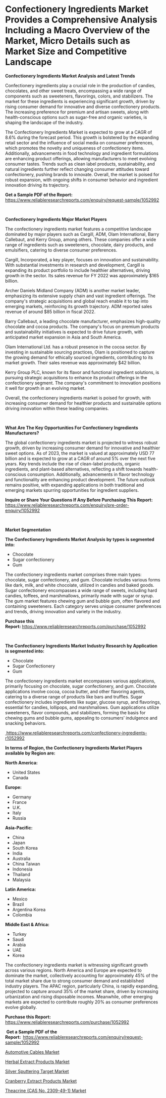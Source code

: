 <p><h1>Confectionery Ingredients Market Provides a Comprehensive Analysis Including a Macro Overview of the Market, Micro Details such as Market Size and Competitive Landscape</h1></p><p><strong>Confectionery Ingredients Market Analysis and Latest Trends</strong></p>
<p><p>Confectionery ingredients play a crucial role in the production of candies, chocolates, and other sweet treats, encompassing a wide range of components such as sweeteners, flavorings, colors, and stabilizers. The market for these ingredients is experiencing significant growth, driven by rising consumer demand for innovative and diverse confectionery products. The increasing preference for premium and artisan sweets, along with health-conscious options such as sugar-free and organic varieties, is shaping the landscape of the industry.</p><p>The Confectionery Ingredients Market is expected to grow at a CAGR of 8.6% during the forecast period. This growth is bolstered by the expanding retail sector and the influence of social media on consumer preferences, which promotes the novelty and uniqueness of confectionery items. Additionally, advancements in food technology and ingredient formulations are enhancing product offerings, allowing manufacturers to meet evolving consumer tastes. Trends such as clean label products, sustainability, and natural ingredients further reflect changing consumer attitudes toward confectionery, pushing brands to innovate. Overall, the market is poised for robust expansion, with ongoing shifts in consumer behavior and ingredient innovation driving its trajectory.</p></p>
<p><strong>Get a Sample PDF of the Report:&nbsp;</strong> <a href="https://www.reliableresearchreports.com/enquiry/request-sample/1052992?utm_campaign=8&utm_medium=2&utm_source=Github&utm_content=ia&utm_term=26122024&utm_id=confectionery-ingredients">https://www.reliableresearchreports.com/enquiry/request-sample/1052992</a></p>
<p>&nbsp;</p>
<p><strong>Confectionery Ingredients Major Market Players</strong></p>
<p><p>The confectionery ingredients market features a competitive landscape dominated by major players such as Cargill, ADM, Olam International, Barry Callebaut, and Kerry Group, among others. These companies offer a wide range of ingredients such as sweeteners, chocolate, dairy products, and emulsifiers, catering to diverse consumer preferences.</p><p>Cargill, Incorporated, a key player, focuses on innovation and sustainability. With substantial investments in research and development, Cargill is expanding its product portfolio to include healthier alternatives, driving growth in the sector. Its sales revenue for FY 2022 was approximately $165 billion.</p><p>Archer Daniels Midland Company (ADM) is another market leader, emphasizing its extensive supply chain and vast ingredient offerings. The company's strategic acquisitions and global reach enable it to tap into emerging markets, reinforcing its growth trajectory. ADM reported sales revenue of around $85 billion in fiscal 2022.</p><p>Barry Callebaut, a leading chocolate manufacturer, emphasizes high-quality chocolate and cocoa products. The company's focus on premium products and sustainability initiatives is expected to drive future growth, with anticipated market expansion in Asia and South America.</p><p>Olam International Ltd. has a robust presence in the cocoa sector. By investing in sustainable sourcing practices, Olam is positioned to capture the growing demand for ethically sourced ingredients, contributing to its market growth. Their sales revenue was approximately $42 billion.</p><p>Kerry Group PLC, known for its flavor and functional ingredient solutions, is pursuing strategic acquisitions to enhance its product offerings in the confectionery segment. The company's commitment to innovation positions it well for growth in an evolving market.</p><p>Overall, the confectionery ingredients market is poised for growth, with increasing consumer demand for healthier products and sustainable options driving innovation within these leading companies.</p></p>
<p>&nbsp;</p>
<p><strong>What Are The Key Opportunities For Confectionery Ingredients Manufacturers?</strong></p>
<p><p>The global confectionery ingredients market is projected to witness robust growth, driven by increasing consumer demand for innovative and healthier sweet options. As of 2023, the market is valued at approximately USD 77 billion and is expected to grow at a CAGR of around 5% over the next five years. Key trends include the rise of clean-label products, organic ingredients, and plant-based alternatives, reflecting a shift towards health-conscious consumption. Additionally, advancements in flavor technology and functionality are enhancing product development. The future outlook remains positive, with expanding applications in both traditional and emerging markets spurring opportunities for ingredient suppliers.</p></p>
<p><strong>Inquire or Share Your Questions If Any Before Purchasing This Report:</strong> <a href="https://www.reliableresearchreports.com/enquiry/pre-order-enquiry/1052992?utm_campaign=8&utm_medium=2&utm_source=Github&utm_content=ia&utm_term=26122024&utm_id=confectionery-ingredients">https://www.reliableresearchreports.com/enquiry/pre-order-enquiry/1052992</a></p>
<p>&nbsp;</p>
<p><strong>Market Segmentation</strong></p>
<p><strong>The Confectionery Ingredients Market Analysis by types is segmented into:</strong></p>
<p><ul><li>Chocolate</li><li>Sugar confectionery</li><li>Gum</li></ul></p>
<p><p>The confectionery ingredients market comprises three main types: chocolate, sugar confectionery, and gum. Chocolate includes various forms like dark, milk, and white chocolate, utilized in candies and baked goods. Sugar confectionery encompasses a wide range of sweets, including hard candies, toffees, and marshmallows, primarily made with sugar or syrup. The gum market features chewing gum and bubble gum, often flavored and containing sweeteners. Each category serves unique consumer preferences and trends, driving innovation and variety in the industry.</p></p>
<p><strong>Purchase this Report:&nbsp;</strong><a href="https://www.reliableresearchreports.com/purchase/1052992?utm_campaign=8&utm_medium=2&utm_source=Github&utm_content=ia&utm_term=26122024&utm_id=confectionery-ingredients">https://www.reliableresearchreports.com/purchase/1052992</a></p>
<p>&nbsp;</p>
<p><strong>The Confectionery Ingredients Market Industry Research by Application is segmented into:</strong></p>
<p><ul><li>Chocolate</li><li>Sugar Confectionery</li><li>Gum</li></ul></p>
<p><p>The confectionery ingredients market encompasses various applications, primarily focusing on chocolate, sugar confectionery, and gum. Chocolate applications involve cocoa, cocoa butter, and other flavoring agents, catering to a diverse range of products like bars and truffles. Sugar confectionery includes ingredients like sugar, glucose syrup, and flavorings, essential for candies, lollipops, and marshmallows. Gum applications utilize sweeteners, flavor compounds, and stabilizers, forming the basis for chewing gums and bubble gums, appealing to consumers’ indulgence and snacking behaviors.</p></p>
<p><a href="https://www.reliableresearchreports.com/confectionery-ingredients-r1052992?utm_campaign=8&utm_medium=2&utm_source=Github&utm_content=ia&utm_term=26122024&utm_id=confectionery-ingredients">&nbsp;https://www.reliableresearchreports.com/confectionery-ingredients-r1052992</a></p>
<p><strong>In terms of Region, the Confectionery Ingredients Market Players available by Region are:</strong></p>
<p>
    <p> <strong> North America: </strong>
        <ul>
            <li>United States</li>
            <li>Canada</li>
        </ul>
        </p> 
    <p> <strong> Europe: </strong>
        <ul>
            <li>Germany</li>
            <li>France</li>
            <li>U.K.</li>
            <li>Italy</li>
            <li>Russia</li>
        </ul>
        </p> 
    <p> <strong> Asia-Pacific: </strong>
        <ul>
            <li>China</li>
            <li>Japan</li>
            <li>South Korea</li>
            <li>India</li>
            <li>Australia</li>
            <li>China Taiwan</li>
            <li>Indonesia</li>
            <li>Thailand</li>
            <li>Malaysia</li>
        </ul>
        </p> 
    <p> <strong> Latin America: </strong>
        <ul>
            <li>Mexico</li>
            <li>Brazil</li>
            <li>Argentina Korea</li>
            <li>Colombia</li>
        </ul>
        </p> 
    <p> <strong> Middle East & Africa: </strong>
        <ul>
            <li>Turkey</li>
            <li>Saudi</li>
            <li>Arabia</li>
            <li>UAE</li>
            <li>Korea</li>
        </ul>
    </p>
    </p>
<p><p>The confectionery ingredients market is witnessing significant growth across various regions. North America and Europe are expected to dominate the market, collectively accounting for approximately 45% of the total market share due to strong consumer demand and established industry players. The APAC region, particularly China, is rapidly expanding, projected to capture around 35% of the market share, driven by increasing urbanization and rising disposable incomes. Meanwhile, other emerging markets are expected to contribute roughly 20% as consumer preferences evolve globally.</p></p>
<p><strong>Purchase this Report: </strong><a href="https://www.reliableresearchreports.com/purchase/1052992?utm_campaign=8&utm_medium=2&utm_source=Github&utm_content=ia&utm_term=26122024&utm_id=confectionery-ingredients">https://www.reliableresearchreports.com/purchase/1052992</a></p>
<p>&nbsp;<strong>Get a Sample PDF of the Report:&nbsp;&nbsp;</strong><a href="https://www.reliableresearchreports.com/enquiry/request-sample/1052992?utm_campaign=8&utm_medium=2&utm_source=Github&utm_content=ia&utm_term=26122024&utm_id=confectionery-ingredients">https://www.reliableresearchreports.com/enquiry/request-sample/1052992</a></p>
<p><strong></strong></p>
<p><p><a href="https://github.com/mcfred89/Market-Research-Report-List-1/blob/main/automotive-cables-market.md?utm_campaign=8&utm_medium=2&utm_source=Github&utm_content=ia&utm_term=26122024&utm_id=confectionery-ingredients">Automotive Cables Market</a></p><p><a href="https://www.linkedin.com/pulse/c-glance-reports-anmec?utm_campaign=8&utm_medium=2&utm_source=Github&utm_content=ia&utm_term=26122024&utm_id=confectionery-ingredients">Herbal Extract Products Market</a></p><p><a href="https://www.linkedin.com/pulse/silver-sputtering-target-market-report-product-type-end-use-uskne?utm_campaign=8&utm_medium=2&utm_source=Github&utm_content=ia&utm_term=26122024&utm_id=confectionery-ingredients">Silver Sputtering Target Market</a></p><p><a href="https://www.linkedin.com/pulse/p-factrackr-ho6he?utm_campaign=8&utm_medium=2&utm_source=Github&utm_content=ia&utm_term=26122024&utm_id=confectionery-ingredients">Cranberry Extract Products Market</a></p><p><a href="https://github.com/wileonie19657/Market-Research-Report-List-1/blob/main/theacrine-cas-no-2309-49-1-market.md?utm_campaign=8&utm_medium=2&utm_source=Github&utm_content=ia&utm_term=26122024&utm_id=confectionery-ingredients">Theacrine (CAS No. 2309-49-1) Market</a></p></p>